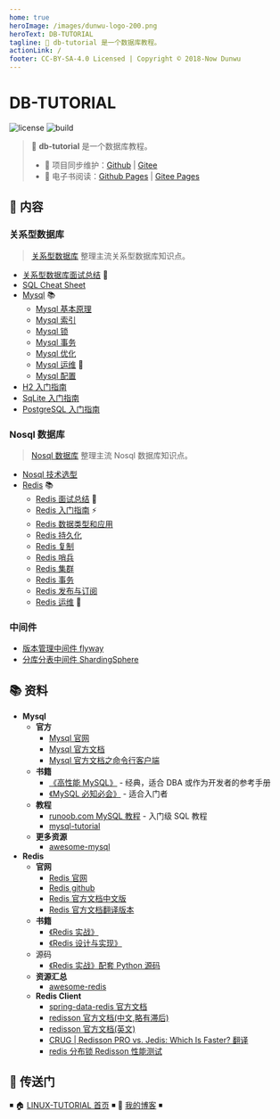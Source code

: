 ```yaml
---
home: true
heroImage: /images/dunwu-logo-200.png
heroText: DB-TUTORIAL
tagline: 💾 db-tutorial 是一个数据库教程。
actionLink: /
footer: CC-BY-SA-4.0 Licensed | Copyright © 2018-Now Dunwu
---
```


# DB-TUTORIAL

![license](https://badgen.net/github/license/dunwu/db-tutorial)
![build](https://api.travis-ci.com/dunwu/db-tutorial.svg?branch=master)

> 💾 **db-tutorial** 是一个数据库教程。
>
> - 🔁 项目同步维护：[Github](https://github.com/dunwu/db-tutorial/) | [Gitee](https://gitee.com/turnon/db-tutorial/)
> - 📖 电子书阅读：[Github Pages](https://dunwu.github.io/db-tutorial/) | [Gitee Pages](https://turnon.gitee.io/db-tutorial/)

## 📖 内容

### 关系型数据库

> [关系型数据库](sql) 整理主流关系型数据库知识点。

- [关系型数据库面试总结](sql/sql-interview.md) 💯
- [SQL Cheat Sheet](sql/sql-cheat-sheet.md)
- [Mysql](sql/mysql) 📚
  - [Mysql 基本原理](sql/mysql/mysql-theory.md)
  - [Mysql 索引](sql/mysql/mysql-index.md)
  - [Mysql 锁](sql/mysql/mysql-lock.md)
  - [Mysql 事务](sql/mysql/mysql-transaction.md)
  - [Mysql 优化](sql/mysql/mysql-optimization.md)
  - [Mysql 运维](sql/mysql/mysql-ops.md) 🔨
  - [Mysql 配置](sql/mysql/mysql-config.md)
- [H2 入门指南](sql/h2.md)
- [SqLite 入门指南](sql/sqlite.md)
- [PostgreSQL 入门指南](sql/postgresql.md)

### Nosql 数据库

> [Nosql 数据库](nosql) 整理主流 Nosql 数据库知识点。

- [Nosql 技术选型](nosql/nosql-selection.md)
- [Redis](nosql/redis) 📚
  - [Redis 面试总结](nosql/redis/redis-interview.md) 💯
  - [Redis 入门指南](nosql/redis/redis-quickstart.md) ⚡
  - [Redis 数据类型和应用](nosql/redis/redis-datatype.md)
  - [Redis 持久化](nosql/redis/redis-persistence.md)
  - [Redis 复制](nosql/redis/redis-replication.md)
  - [Redis 哨兵](nosql/redis/redis-sentinel.md)
  - [Redis 集群](nosql/redis/redis-cluster.md)
  - [Redis 事务](nosql/redis/redis-transaction.md)
  - [Redis 发布与订阅](nosql/redis/redis-pub-sub.md)
  - [Redis 运维](nosql/redis/redis-ops.md) 🔨

### 中间件

- [版本管理中间件 flyway](middleware/flyway.md)
- [分库分表中间件 ShardingSphere](middleware/shardingsphere.md)

## 📚 资料

- **Mysql**
  - **官方**
    - [Mysql 官网](https://www.mysql.com/)
    - [Mysql 官方文档](https://dev.mysql.com/doc/refman/8.0/en/)
    - [Mysql 官方文档之命令行客户端](https://dev.mysql.com/doc/refman/8.0/en/mysql.html)
  - **书籍**
    - [《高性能 MySQL》](https://book.douban.com/subject/23008813/) - 经典，适合 DBA 或作为开发者的参考手册
    - [《MySQL 必知必会》](https://book.douban.com/subject/3354490/) - 适合入门者
  - **教程**
    - [runoob.com MySQL 教程](http://www.runoob.com/mysql/mysql-tutorial.html) - 入门级 SQL 教程
    - [mysql-tutorial](https://github.com/jaywcjlove/mysql-tutorial)
  - **更多资源**
    - [awesome-mysql](https://github.com/jobbole/awesome-mysql-cn)
- **Redis**
  - **官网**
    - [Redis 官网](https://redis.io/)
    - [Redis github](https://github.com/antirez/redis)
    - [Redis 官方文档中文版](http://redis.cn/)
    - [Redis 官方文档翻译版本](http://redisdoc.com/topic/sentinel.html)
  - **书籍**
    - [《Redis 实战》](https://item.jd.com/11791607.html)
    - [《Redis 设计与实现》](https://item.jd.com/11486101.html)
  - 源码
    - [《Redis 实战》配套 Python 源码](https://github.com/josiahcarlson/redis-in-action)
  - **资源汇总**
    - [awesome-redis](https://github.com/JamzyWang/awesome-redis)
  - **Redis Client**
    - [spring-data-redis 官方文档](https://docs.spring.io/spring-data/redis/docs/1.8.13.RELEASE/reference/html/)
    - [redisson 官方文档(中文,略有滞后)](https://github.com/redisson/redisson/wiki/%E7%9B%AE%E5%BD%95)
    - [redisson 官方文档(英文)](https://github.com/redisson/redisson/wiki/Table-of-Content)
    - [CRUG | Redisson PRO vs. Jedis: Which Is Faster? 翻译](https://www.jianshu.com/p/82f0d5abb002)
    - [redis 分布锁 Redisson 性能测试](https://blog.csdn.net/everlasting_188/article/details/51073505)

## 🚪 传送门

◾ 🏠 [LINUX-TUTORIAL 首页](https://github.com/dunwu/linux-tutorial) ◾ 🎯 [我的博客](https://github.com/dunwu/blog) ◾

